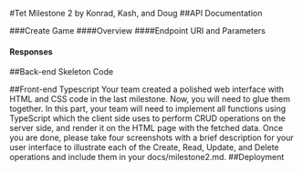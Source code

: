 #Tet Milestone 2
by Konrad, Kash, and Doug
##API Documentation
<!--
we need an api for get/update game description, and get/update user profile
i think we should skip delete functionality for now
for example:
-->
###Create Game
####Overview
####Endpoint URI and Parameters
#### Responses
<!--
do this for each API ( read, update, delete, etc.)
-->
##Back-end Skeleton Code
<!--
server just needs to have the specified calls (put, get, etc)
we will use fake actual data
-->
##Front-end Typescript
Your team created a polished web interface with HTML and CSS code in the last milestone. Now, you will need to glue them together. In this part, your team will need to implement all functions using TypeScript which the client side uses to perform CRUD operations on the server side, and render it on the HTML page with the fetched data. Once you are done, please take four screenshots with a brief description for your user interface to illustrate each of the Create, Read, Update, and Delete operations and include them in your docs/milestone2.md.
##Deployment
<!--
compile ts into js(obviously) and deploy on heroku 
-->